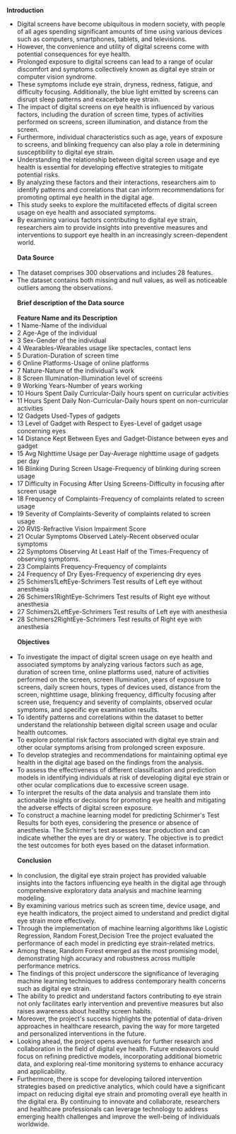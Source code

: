 **Introduction**
- Digital screens have become ubiquitous in modern society, with people of all ages spending significant amounts of time using various devices such as computers, smartphones, tablets, and televisions. 
- However, the convenience and utility of digital screens come with potential consequences for eye health. 
- Prolonged exposure to digital screens can lead to a range of ocular discomfort and symptoms collectively known as digital eye strain or computer vision syndrome.
- These symptoms include eye strain, dryness, redness, fatigue, and difficulty focusing. Additionally, the blue light emitted by screens can disrupt sleep patterns and exacerbate eye strain.
- The impact of digital screens on eye health is influenced by various factors, including the duration of screen time, types of activities performed on screens, screen illumination, and distance from the screen. 
- Furthermore, individual characteristics such as age, years of exposure to screens, and blinking frequency can also play a role in determining susceptibility to digital eye strain.
- Understanding the relationship between digital screen usage and eye health is essential for developing effective strategies to mitigate potential risks. 
- By analyzing these factors and their interactions, researchers aim to identify patterns and correlations that can inform recommendations for promoting optimal eye health in the digital age.
- This study seeks to explore the multifaceted effects of digital screen usage on eye health and associated symptoms. 
- By examining various factors contributing to digital eye strain, researchers aim to provide insights into preventive measures and interventions to support eye health in an increasingly screen-dependent world.<br /><br />
**Data Source**<br /><br />
- The dataset comprises 300 observations and includes 28 features.
- The dataset contains both missing and null values, as well as noticeable outliers among the observations.<br /><br />
**Brief description of the Data source**<br /><br />
**Feature Name and its Description**<br />
- 1	  Name-Name of the individual
- 2	  Age-Age of the individual
- 3	  Sex-Gender of the individual
- 4	  Wearables-Wearables usage like spectacles, contact lens 
- 5	  Duration-Duration of screen time
- 6	  Online Platforms-Usage of online platforms
- 7	  Nature-Nature of the individual's work
- 8	  Screen Illumination-Illumination level of screens
- 9	  Working Years-Number of years working
- 10	Hours Spent Daily Curricular-Daily hours spent on curricular activities
- 11	Hours Spent Daily Non-Curricular-Daily hours spent on non-curricular activities
- 12	Gadgets Used-Types of gadgets 
- 13	Level of Gadget with Respect to Eyes-Level of gadget usage concerning eyes
- 14	Distance Kept Between Eyes and Gadget-Distance between eyes and gadget
- 15	Avg Nighttime Usage per Day-Average nighttime usage of gadgets per day
- 16	Blinking During Screen Usage-Frequency of blinking during screen usage
- 17	Difficulty in Focusing After Using Screens-Difficulty in focusing after screen usage
- 18	Frequency of Complaints-Frequency of complaints related to screen usage
- 19	Severity of Complaints-Severity of complaints related to screen usage
- 20	RVIS-Refractive Vision Impairment Score
- 21	Ocular Symptoms Observed Lately-Recent observed ocular symptoms
- 22	Symptoms Observing At Least Half of the Times-Frequency of observing symptoms.
- 23	Complaints Frequency-Frequency of complaints
- 24	Frequency of Dry Eyes-Frequency of experiencing dry eyes
- 25	Schimers1LeftEye-Schrimers Test results of Left eye without anesthesia
- 26	Schimers1RightEye-Schrimers Test results of Right eye without anesthesia
- 27	Schimers2LeftEye-Schrimers Test results of Left eye with anesthesia
- 28	Schimers2RightEye-Schrimers Test results of Right eye with anesthesia<br /><br />
**Objectives**<br /><br />
- To investigate the impact of digital screen usage on eye health and associated symptoms by analyzing various factors such as age, duration of screen time, online platforms used, nature of activities performed on the screen, screen illumination, years of exposure to screens, daily screen hours, types of devices used, distance from the screen, nighttime usage, blinking frequency, difficulty focusing after screen use, frequency and severity of complaints, observed ocular symptoms, and specific eye examination results.
- To identify patterns and correlations within the dataset to better understand the relationship between digital screen usage and ocular health outcomes.
- To explore potential risk factors associated with digital eye strain and other ocular symptoms arising from prolonged screen exposure.
- To develop strategies and recommendations for maintaining optimal eye health in the digital age based on the findings from the analysis.
- To assess the effectiveness of different classification and prediction models in identifying individuals at risk of developing digital eye strain or other ocular complications due to excessive screen usage.
- To interpret the results of the data analysis and translate them into actionable insights or decisions for promoting eye health and mitigating the adverse effects of digital screen exposure.
- To construct a machine learning model for predicting Schirmer's Test Results for both eyes, considering the presence or absence of anesthesia. The Schirmer's test assesses tear production and can indicate whether the eyes are dry or watery. The objective is to predict the test outcomes for both eyes based on the dataset information.<br /><br />
**Conclusion**<br /><br />
- In conclusion, the digital eye strain project has provided valuable insights into the factors influencing eye health in the digital age through comprehensive exploratory data analysis and machine learning modeling.
- By examining various metrics such as screen time, device usage, and eye health indicators, the project aimed to understand and predict digital eye strain more effectively.
- Through the implementation of machine learning algorithms like Logistic Regression, Random Forest,Decision Tree the project evaluated the performance of each model in predicting eye strain-related metrics.
- Among these, Random Forest emerged as the most promising model, demonstrating high accuracy and robustness across multiple performance metrics.
- The findings of this project underscore the significance of leveraging machine learning techniques to address contemporary health concerns such as digital eye strain.
- The ability to predict and understand factors contributing to eye strain not only facilitates early intervention and preventive measures but also raises awareness about healthy screen habits.
- Moreover, the project's success highlights the potential of data-driven approaches in healthcare research, paving the way for more targeted and personalized interventions in the future.
- Looking ahead, the project opens avenues for further research and collaboration in the field of digital eye health. Future endeavors could focus on refining predictive models, incorporating additional biometric data, and exploring real-time monitoring systems to enhance accuracy and applicability.
- Furthermore, there is scope for developing tailored intervention strategies based on predictive analytics, which could have a significant impact on reducing digital eye strain and promoting overall eye health in the digital era. By continuing to innovate and collaborate, researchers and healthcare professionals can leverage technology to address emerging health challenges and improve the well-being of individuals worldwide.
